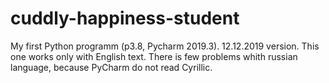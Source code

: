 # cuddly-happiness-student
My first Python programm (p3.8, Pycharm 2019.3).
12.12.2019 version.
This one works only with English text.
There is few problems whith russian language, because PyCharm do not read Cyrillic.
